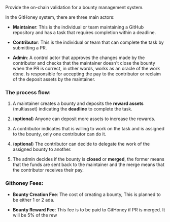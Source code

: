 Provide the on-chain validation for a bounty management system.

In the GitHoney system, there are three main actors:

- **Maintainer**: This is the individual or team maintaining a GitHub
  repository and has a task that requires completion within a
  deadline.

- **Contributor**: This is the individual or team that can complete
  the task by submitting a PR.

- **Admin**: A control actor that approves the changes made by the
  contributor and checks that the maintainer doesn't close the
  bounty when the PR is correct, in other words, works as an oracle
  of the work done. Is responsible for accepting the pay to the
  contributor or reclaim of the deposit assets by the
  maintainer.

### The process flow:

1.  A maintainer creates a bounty and deposits the **reward assets**
    (multiasset) indicating the **deadline** to complete the
    task.

2.  (**optional**) Anyone can deposit more assets to increase the
    rewards.

3.  A contributor indicates that is willing to work on the task and is
    assigned to the bounty, only one contributor can do it.

4.  (**optional**) The contributor can decide to delegate the work of
    the assigned bounty to another.

5.  The admin decides if the bounty is **closed** or **merged**, the
    former means that the funds are sent back to the maintainer and
    the merge means that the contributor receives their pay.

### Githoney Fees:

- **Bounty Creation Fee**: The cost of creating a bounty, This is
  planned to be either 1 or 2 ada.

- **Bounty Reward Fee**: This fee is to be paid to GitHoney if PR is
  merged. It will be 5% of the rew
